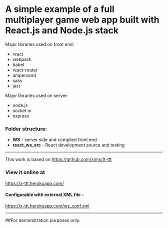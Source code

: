 # A simple example of a full multiplayer game web app built with React.js and Node.js stack

Major libraries used on front end:
- react
- webpack
- babel
- react-router
- ampersand
- sass
- jest

Major libraries used on server:
- node.js
- socket.io
- express

### Folder structure:
- **WS** - server side and compiled front end
- **react_ws_src** - React development source and testing

---

This work is based on https://github.com/xims/X-ttt

### View it online at 
https://x-ttt.herokuapp.com/

#### Configurable with external XML file - 
https://x-ttt.herokuapp.com/ws_conf.xml

---

##For demonstration purposes only.
